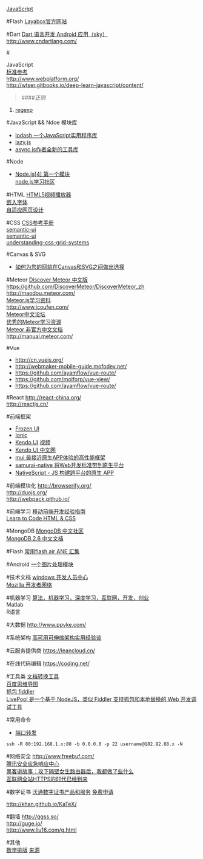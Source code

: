 [JavaScript](#A)

#Flash
[Layabox官方网站](http://layabox.com/)  

#Dart
[Dart 语言开发 Android 应用（sky）](http://www.jikexueyuan.com/course/848.html)  
http://www.cndartlang.com/  

#<div id="A">JavaScript</div>
[标准参考](http://javascript.ruanyifeng.com/)  
http://www.webplatform.org/  
http://wtser.gitbooks.io/deep-learn-javascript/content/ 
>####*正则*
1. [regexp](http://longze.gitbooks.io/javascript-regexp/content/ ) 

#JavaScript && Ndoe 模块库
* [lodash 一个JavaScript实用程序库](https://github.com/lodash/lodash) 
* [lazy.js](https://github.com/dtao/lazy.js)
* [async.js作者全新的工具库](http://highlandjs.org/)

#Node
* [Node.js[4] 第一个模块](http://www.cnblogs.com/luics/archive/2012/11/25/2776361.html)  
[node.js学习社区](http://www.nodeclass.com/)

#HTML
[HTML5视频播放器](http://plyr.io/)  
[嵌入字体](https://github.com/ecomfe/fontmin)  
[自适应网页设计](http://www.ruanyifeng.com/blog/2012/05/responsive_web_design.html)  

#CSS
[CSS参考手册](http://css.doyoe.com)  
[semantic-ui](http://www.semantic-ui.cn/)  
[semantic-ui](http://www.semantic-ui.com.cn/)  
[understanding-css-grid-systems](http://www.sitepoint.com/understanding-css-grid-systems/)

#Canvas & SVG
* [如何为您的网站在Canvas和SVG之间做出选择](https://msdn.microsoft.com/zh-cn/ie/hh377884/)

#Meteor
[Discover Meteor 中文版](http://zh.discovermeteor.com/)  
https://github.com/DiscoverMeteor/DiscoverMeteor_zh  
http://maodou.meteor.com/  
[Meteor.js学习资料](http://www.likebin.net/meteorlist.html)  
http://www.icoufen.com/  
[Meteor中文论坛](http://cmeteor.org/)  
[优秀的Meteor学习资源](http://blog.csdn.net/aaa1117a8w5s6d/article/details/8854394)  
[Meteor 非官方中文文档](http://d0cs.meteor.com/)  
http://manual.meteor.com/  


#Vue
* http://cn.vuejs.org/  
* http://webmaker-mobile-guide.mofodev.net/  
* https://github.com/ayamflow/vue-route/  
* https://github.com/molforp/vue-view/  
* https://github.com/ayamflow/vue-route/

#React
http://react-china.org/  
http://reactjs.cn/  

#前端框架
* [Frozen UI](http://frozenui.github.io/)  
* [Ionic](http://ionicframework.com/)  
* [Kendo UI](http://www.telerik.com/kendo-ui)  [视频](http://www.evget.com/article/2014/3/31/20754.html)  
* [Kendo UI 中文网](www.kendoapi.com/)  
* [mui 最接近原生APP体验的高性能框架](https://github.com/dcloudio/mui)  
* [samurai-native 将Web开发标准带到原生平台](https://github.com/hackers-painters/samurai-native)  
* [NativeScript - JS 构建跨平台的原生 APP](http://www.nativescript.org/)  

#前端模块化
http://browserify.org/  
http://duojs.org/  
http://webpack.github.io/  


#前端学习
[移动前端开发经验指南](https://github.com/doyoe/trip)  
[Learn to Code HTML & CSS](http://learn.shayhowe.com/)  

#MongoDB
[MongoDB 中文社区](http://mongoing.com/)  
[MongoDB 2.6 中文文档](http://docs.mongoing.com/manual-zh/)  

#Flash
[常用flash air ANE 汇集](http://www.cuo.so/ane-list/index.html)  

#Android
[一个图片处理模块](https://github.com/liaohuqiu/fresco-docs-cn)

#技术文档
[windows 开发人员中心](https://dev.windows.com/zh-cn)  
[Mozilla 开发者网络](https://developer.mozilla.org/zh-CN/)  

#机器学习
[算法，机器学习，深度学习，互联网，开发，创业](http://suanfazu.com/)  
Matlab  
R语言  

#大数据
http://www.ppvke.com/  

#系统架构
[高可用可伸缩架构实用经验谈](http://www.infoq.com/cn/articles/high-availability-scalable-architecture-practical-experience)  


#云服务提供商
https://leancloud.cn/

#在线代码编辑
https://coding.net/

#工具类
[文档转换工具](http://johnmacfarlane.net/pandoc)  
[百度思维导图](http://naotu.baidu.com/)  
[抓包 fiddler](http://gaoboy.com/article/26.html)  
[LivePool 是一个基于 NodeJS，类似 Fiddler 支持抓包和本地替换的 Web 开发调试工具](https://github.com/rehorn/livepool)  

#常用命令
*  [端口转发](http://blog.163.com/digoal@126/blog/static/163877040201451464251856/)
```shell
ssh -R 80:192.168.1.x:80 -b 0.0.0.0 -p 22 username@182.92.88.x -N   
```

#网络安全
http://www.freebuf.com/  
[腾讯安全应急响应中心](http://security.tencent.com/)  
[黑客讲故事：攻下隔壁女生路由器后，我都做了些什么](http://daily.zhihu.com/story/3603866)  
[互联网全站HTTPS的时代已经到来](http://blog.csdn.net/luocn99/article/details/39777707)  

#数字证书
[沃通数字证书产品和服务](https://buy.wosign.com/) [免费申请](https://buy.wosign.com/freessl.html)  

http://khan.github.io/KaTeX/

#翻墙
http://ggss.so/  
http://guge.io/  
http://www.liu16.com/g.html  

#其他  
[数学排版](https://github.com/Khan/KaTeX) [来源](https://trello.com/c/y6L44BBX/23--)  
